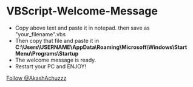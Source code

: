 # VBScript-Welcome-Message

- Copy above text and paste it in notepad. then save as "your_filename".vbs
- Then copy that file and paste it in **C:\Users\USERNAME\AppData\Roaming\Microsoft\Windows\Start Menu\Programs\Startup**
- The welcome message is ready.
- Restart your PC and ENJOY!

<!-- Place this tag where you want the button to render. -->
<a class="github-button" href="https://github.com/AkashAchuzzz" data-size="large" aria-label="Follow @AkashAchuzzz on GitHub">Follow @AkashAchuzzz</a>
